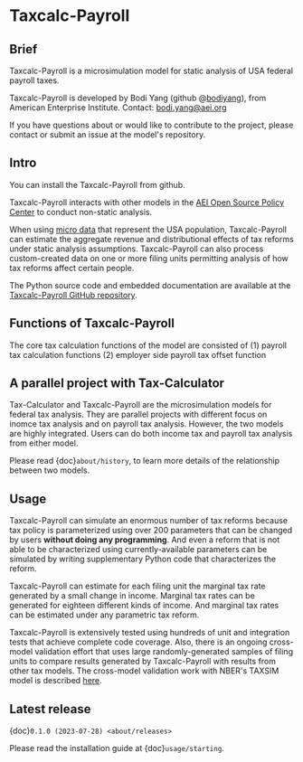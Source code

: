 Taxcalc-Payroll
==============

## Brief

Taxcalc-Payroll is a microsimulation model for static analysis of
USA federal payroll taxes.

Taxcalc-Payroll is developed by Bodi Yang (github @[bodiyang](https://github.com/bodiyang)), 
from American Enterprise Institute. Contact: bodi.yang@aei.org

If you have questions about or would like to contribute to the project, please contact or 
submit an issue at the model's repository.


## Intro

You can install the Taxcalc-Payroll from github. 

Taxcalc-Payroll interacts with other models in the
[AEI Open Source Policy Center](https://www.ospc.org/) to conduct non-static
analysis.

When using [micro data](https://github.com/PSLmodels/taxdata#about-taxdata-repository)
that represent the USA population, Taxcalc-Payroll can estimate the aggregate
revenue and distributional effects of tax reforms under static analysis
assumptions. Taxcalc-Payroll can also process custom-created data on one or more filing
units permitting analysis of how tax reforms affect certain people.

The Python source code and embedded documentation are available at the
[Taxcalc-Payroll GitHub repository](https://github.com/bodiyang/Taxcalc-Payroll).


## Functions of Taxcalc-Payroll

The core tax calculation functions of the model are consisted of 
(1) payroll tax calculation functions  (2) employer side payroll tax offset function 

## A parallel project with Tax-Calculator

Tax-Calculator and Taxcalc-Payroll are the microsimulation models for federal tax analysis.
They are parallel projects with different focus on inomce tax analysis and on payroll tax analysis. 
However, the two models are highly integrated. Users can do both income tax and payroll tax 
analysis from either model.

Please read {doc}`about/history`, to learn more details of the relationship between two models.


## Usage

Taxcalc-Payroll can simulate an enormous number of tax reforms because tax policy
is parameterized using over 200 parameters that can be changed by users
**without doing any programming**.
And even a reform that is not able to be characterized using
currently-available parameters can be simulated by writing supplementary Python
code that characterizes the reform.

Taxcalc-Payroll can estimate for each filing unit the marginal tax rate
generated by a small change in income.
Marginal tax rates can be generated for eighteen different kinds of income.
And marginal tax rates can be estimated under any parametric tax reform.

Taxcalc-Payroll is extensively tested using hundreds of unit and integration
tests that achieve complete code coverage.
Also, there is an ongoing cross-model validation effort that uses large
randomly-generated samples of filing units to compare results generated by
Taxcalc-Payroll with results from other tax models.
The cross-model validation work with NBER's TAXSIM model is described
[here](https://github.com/PSLmodels/Tax-Calculator/tree/master/taxcalc/validation).


## Latest release

{doc}`0.1.0 (2023-07-28) <about/releases>`

Please read the installation guide at {doc}`usage/starting`.


